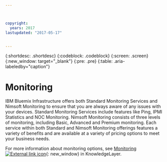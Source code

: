 ```yaml
---



copyright:
  years: 2017
lastupdated: "2017-05-17"


---
```


{:shortdesc: .shortdesc}
{:codeblock: .codeblock}
{:screen: .screen}
{:new_window: target="_blank"}
{:pre: .pre}
{:table: .aria-labeledby="caption"}

# Monitoring
IBM Bluemix Infrastructure offers both Standard Monitoring Services and Nimsoft Monitoring to ensure that you are always aware of any issues with your devices. Standard Monitoring Services include features like Ping, IPMI Statistics and NOC Monitoring. Nimsoft Monitoring consists of three levels of monitoring, including Basic, Advanced and Premium monitoring. Each service within both Standard and Nimsoft Monitoring offerings features a variety of benefits and are available at a variety of pricing options to meet your business needs.

For more information about monitoring options, see [Monitoring ![External link icon](../icons/launch-glyph.svg "External link icon")](https://knowledgelayer.softlayer.com/topic/monitoring){: new_window} in KnowledgeLayer.

